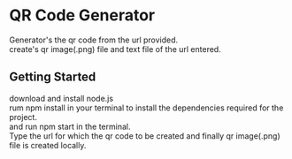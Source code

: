 <h1>QR Code Generator</h1>
<p>Generator's the qr code from the url provided.<br/>
create's qr image(.png) file and text file of the url entered.</p>
<h2>Getting Started</h2>
<p>download and install node.js<br/>
rum npm install in your terminal to install the dependencies required for the project.<br>
and run npm start in the terminal.<br/>Type the url for which the qr code to be created and finally qr image(.png) file is created locally.
</p>

